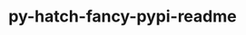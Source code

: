 ---
title: "py-hatch-fancy-pypi-readme"
layout: cache
categories: [package, develop-2023-09-24]
meta: {"versions": ["23.1.0"], "compilers": ["apple-clang@=14.0.0", "cce@=15.0.1", "gcc@=11.1.0", "gcc@=11.3.0", "gcc@=7.3.1", "gcc@=7.5.0", "oneapi@=2023.2.0"], "oss": ["amzn2", "rhel8", "ubuntu18.04", "ubuntu20.04", "ubuntu22.04", "ventura"], "platforms": ["darwin", "linux"], "targets": ["aarch64", "neoverse_n1", "ppc64le", "x86_64", "x86_64_v3", "zen4"], "stacks": ["aws-isc", "aws-isc-aarch64", "data-vis-sdk", "e4s", "e4s-cray-rhel", "e4s-oneapi", "e4s-power", "ml-darwin-aarch64-mps", "ml-linux-x86_64-cpu", "ml-linux-x86_64-cuda", "ml-linux-x86_64-rocm", "radiuss", "root"], "num_specs": 17, "num_specs_by_stack": {"ml-darwin-aarch64-mps": 2, "root": 17, "aws-isc-aarch64": 2, "aws-isc": 1, "e4s-cray-rhel": 1, "radiuss": 2, "e4s-power": 2, "e4s-oneapi": 1, "e4s": 2, "data-vis-sdk": 2, "ml-linux-x86_64-cpu": 2, "ml-linux-x86_64-rocm": 1, "ml-linux-x86_64-cuda": 2}}
spec_details: [{"hash": "o5oq2icmadymdgrh2qyfjilyn3dumvtp", "compiler": "apple-clang@=14.0.0", "versions": ["23.1.0"], "os": "ventura", "platform": "darwin", "target": "aarch64", "variants": ["build_system=python_pip"], "stacks": ["ml-darwin-aarch64-mps", "root"], "size": "-", "tarball": "https://binaries.spack.io/releases/develop-2023-09-24/build_cache/darwin-ventura-aarch64/apple-clang-14.0.0/py-hatch-fancy-pypi-readme-23.1.0/darwin-ventura-aarch64-apple-clang-14.0.0-py-hatch-fancy-pypi-readme-23.1.0-o5oq2icmadymdgrh2qyfjilyn3dumvtp.spack"}, {"hash": "wh2ktikino6k6sgvfindpfd4u52fnyov", "compiler": "apple-clang@=14.0.0", "versions": ["23.1.0"], "os": "ventura", "platform": "darwin", "target": "aarch64", "variants": ["build_system=python_pip"], "stacks": ["ml-darwin-aarch64-mps", "root"], "size": "-", "tarball": "https://binaries.spack.io/releases/develop-2023-09-24/build_cache/darwin-ventura-aarch64/apple-clang-14.0.0/py-hatch-fancy-pypi-readme-23.1.0/darwin-ventura-aarch64-apple-clang-14.0.0-py-hatch-fancy-pypi-readme-23.1.0-wh2ktikino6k6sgvfindpfd4u52fnyov.spack"}, {"hash": "udahdriufgsrxisebn2st3d5fn7xkdtd", "compiler": "gcc@=7.3.1", "versions": ["23.1.0"], "os": "amzn2", "platform": "linux", "target": "aarch64", "variants": ["build_system=python_pip"], "stacks": ["aws-isc-aarch64", "root"], "size": "-", "tarball": "https://binaries.spack.io/releases/develop-2023-09-24/build_cache/linux-amzn2-aarch64/gcc-7.3.1/py-hatch-fancy-pypi-readme-23.1.0/linux-amzn2-aarch64-gcc-7.3.1-py-hatch-fancy-pypi-readme-23.1.0-udahdriufgsrxisebn2st3d5fn7xkdtd.spack"}, {"hash": "xs5rcuoebrkhobpwithxr62b7m37mqjr", "compiler": "gcc@=7.3.1", "versions": ["23.1.0"], "os": "amzn2", "platform": "linux", "target": "neoverse_n1", "variants": ["build_system=python_pip"], "stacks": ["aws-isc-aarch64", "root"], "size": "-", "tarball": "https://binaries.spack.io/releases/develop-2023-09-24/build_cache/linux-amzn2-neoverse_n1/gcc-7.3.1/py-hatch-fancy-pypi-readme-23.1.0/linux-amzn2-neoverse_n1-gcc-7.3.1-py-hatch-fancy-pypi-readme-23.1.0-xs5rcuoebrkhobpwithxr62b7m37mqjr.spack"}, {"hash": "k5msc6gs3om4fd4k2fr4h5gaep5vnmjt", "compiler": "gcc@=7.3.1", "versions": ["23.1.0"], "os": "amzn2", "platform": "linux", "target": "x86_64_v3", "variants": ["build_system=python_pip"], "stacks": ["aws-isc", "root"], "size": "-", "tarball": "https://binaries.spack.io/releases/develop-2023-09-24/build_cache/linux-amzn2-x86_64_v3/gcc-7.3.1/py-hatch-fancy-pypi-readme-23.1.0/linux-amzn2-x86_64_v3-gcc-7.3.1-py-hatch-fancy-pypi-readme-23.1.0-k5msc6gs3om4fd4k2fr4h5gaep5vnmjt.spack"}, {"hash": "7ijwajcuar377oiqrw57gxr5iw3hn6r2", "compiler": "cce@=15.0.1", "versions": ["23.1.0"], "os": "rhel8", "platform": "linux", "target": "zen4", "variants": ["build_system=python_pip"], "stacks": ["root", "e4s-cray-rhel"], "size": "-", "tarball": "https://binaries.spack.io/releases/develop-2023-09-24/build_cache/linux-rhel8-zen4/cce-15.0.1/py-hatch-fancy-pypi-readme-23.1.0/linux-rhel8-zen4-cce-15.0.1-py-hatch-fancy-pypi-readme-23.1.0-7ijwajcuar377oiqrw57gxr5iw3hn6r2.spack"}, {"hash": "b4g2ngx4ipe55d5eqlp4wndeakupc45y", "compiler": "gcc@=7.5.0", "versions": ["23.1.0"], "os": "ubuntu18.04", "platform": "linux", "target": "x86_64_v3", "variants": ["build_system=python_pip"], "stacks": ["radiuss", "root"], "size": "-", "tarball": "https://binaries.spack.io/releases/develop-2023-09-24/build_cache/linux-ubuntu18.04-x86_64_v3/gcc-7.5.0/py-hatch-fancy-pypi-readme-23.1.0/linux-ubuntu18.04-x86_64_v3-gcc-7.5.0-py-hatch-fancy-pypi-readme-23.1.0-b4g2ngx4ipe55d5eqlp4wndeakupc45y.spack"}, {"hash": "7d7ycbg23zmqsp3pnx4gp3ppqd3va4eu", "compiler": "gcc@=7.5.0", "versions": ["23.1.0"], "os": "ubuntu18.04", "platform": "linux", "target": "x86_64_v3", "variants": ["build_system=python_pip"], "stacks": ["radiuss", "root"], "size": "-", "tarball": "https://binaries.spack.io/releases/develop-2023-09-24/build_cache/linux-ubuntu18.04-x86_64_v3/gcc-7.5.0/py-hatch-fancy-pypi-readme-23.1.0/linux-ubuntu18.04-x86_64_v3-gcc-7.5.0-py-hatch-fancy-pypi-readme-23.1.0-7d7ycbg23zmqsp3pnx4gp3ppqd3va4eu.spack"}, {"hash": "drh5kiuvela2dlolsq5dkpq7tp4klk2n", "compiler": "gcc@=11.1.0", "versions": ["23.1.0"], "os": "ubuntu20.04", "platform": "linux", "target": "ppc64le", "variants": ["build_system=python_pip"], "stacks": ["e4s-power", "root"], "size": "-", "tarball": "https://binaries.spack.io/releases/develop-2023-09-24/build_cache/linux-ubuntu20.04-ppc64le/gcc-11.1.0/py-hatch-fancy-pypi-readme-23.1.0/linux-ubuntu20.04-ppc64le-gcc-11.1.0-py-hatch-fancy-pypi-readme-23.1.0-drh5kiuvela2dlolsq5dkpq7tp4klk2n.spack"}, {"hash": "fyg7a4frtz2ajvpbbma54c3lxk7etqhs", "compiler": "gcc@=11.1.0", "versions": ["23.1.0"], "os": "ubuntu20.04", "platform": "linux", "target": "ppc64le", "variants": ["build_system=python_pip"], "stacks": ["e4s-power", "root"], "size": "-", "tarball": "https://binaries.spack.io/releases/develop-2023-09-24/build_cache/linux-ubuntu20.04-ppc64le/gcc-11.1.0/py-hatch-fancy-pypi-readme-23.1.0/linux-ubuntu20.04-ppc64le-gcc-11.1.0-py-hatch-fancy-pypi-readme-23.1.0-fyg7a4frtz2ajvpbbma54c3lxk7etqhs.spack"}, {"hash": "yvr77jeo25wii57fnpgt5jjqczuf5sdo", "compiler": "oneapi@=2023.2.0", "versions": ["23.1.0"], "os": "ubuntu20.04", "platform": "linux", "target": "x86_64", "variants": ["build_system=python_pip"], "stacks": ["e4s-oneapi", "root"], "size": "-", "tarball": "https://binaries.spack.io/releases/develop-2023-09-24/build_cache/linux-ubuntu20.04-x86_64/oneapi-2023.2.0/py-hatch-fancy-pypi-readme-23.1.0/linux-ubuntu20.04-x86_64-oneapi-2023.2.0-py-hatch-fancy-pypi-readme-23.1.0-yvr77jeo25wii57fnpgt5jjqczuf5sdo.spack"}, {"hash": "zlmarbyep57yincb2eu4p3ttxn72rdtb", "compiler": "gcc@=11.1.0", "versions": ["23.1.0"], "os": "ubuntu20.04", "platform": "linux", "target": "x86_64_v3", "variants": ["build_system=python_pip"], "stacks": ["e4s", "root"], "size": "-", "tarball": "https://binaries.spack.io/releases/develop-2023-09-24/build_cache/linux-ubuntu20.04-x86_64_v3/gcc-11.1.0/py-hatch-fancy-pypi-readme-23.1.0/linux-ubuntu20.04-x86_64_v3-gcc-11.1.0-py-hatch-fancy-pypi-readme-23.1.0-zlmarbyep57yincb2eu4p3ttxn72rdtb.spack"}, {"hash": "edlata2cqhzw46452u4nrcjdj7bmqn2s", "compiler": "gcc@=11.1.0", "versions": ["23.1.0"], "os": "ubuntu20.04", "platform": "linux", "target": "x86_64_v3", "variants": ["build_system=python_pip"], "stacks": ["data-vis-sdk", "root"], "size": "-", "tarball": "https://binaries.spack.io/releases/develop-2023-09-24/build_cache/linux-ubuntu20.04-x86_64_v3/gcc-11.1.0/py-hatch-fancy-pypi-readme-23.1.0/linux-ubuntu20.04-x86_64_v3-gcc-11.1.0-py-hatch-fancy-pypi-readme-23.1.0-edlata2cqhzw46452u4nrcjdj7bmqn2s.spack"}, {"hash": "3z745tjwh53rlt5h2daw6cxygpk5h4fu", "compiler": "gcc@=11.1.0", "versions": ["23.1.0"], "os": "ubuntu20.04", "platform": "linux", "target": "x86_64_v3", "variants": ["build_system=python_pip"], "stacks": ["data-vis-sdk", "root"], "size": "-", "tarball": "https://binaries.spack.io/releases/develop-2023-09-24/build_cache/linux-ubuntu20.04-x86_64_v3/gcc-11.1.0/py-hatch-fancy-pypi-readme-23.1.0/linux-ubuntu20.04-x86_64_v3-gcc-11.1.0-py-hatch-fancy-pypi-readme-23.1.0-3z745tjwh53rlt5h2daw6cxygpk5h4fu.spack"}, {"hash": "fklcflzzar2aan2ivwrqwmspfyvuehrx", "compiler": "gcc@=11.1.0", "versions": ["23.1.0"], "os": "ubuntu20.04", "platform": "linux", "target": "x86_64_v3", "variants": ["build_system=python_pip"], "stacks": ["e4s", "root"], "size": "-", "tarball": "https://binaries.spack.io/releases/develop-2023-09-24/build_cache/linux-ubuntu20.04-x86_64_v3/gcc-11.1.0/py-hatch-fancy-pypi-readme-23.1.0/linux-ubuntu20.04-x86_64_v3-gcc-11.1.0-py-hatch-fancy-pypi-readme-23.1.0-fklcflzzar2aan2ivwrqwmspfyvuehrx.spack"}, {"hash": "tuikjuy4crkzo425cgffywlv3hcr34mt", "compiler": "gcc@=11.3.0", "versions": ["23.1.0"], "os": "ubuntu22.04", "platform": "linux", "target": "x86_64_v3", "variants": ["build_system=python_pip"], "stacks": ["ml-linux-x86_64-cpu", "ml-linux-x86_64-rocm", "ml-linux-x86_64-cuda", "root"], "size": "-", "tarball": "https://binaries.spack.io/releases/develop-2023-09-24/build_cache/linux-ubuntu22.04-x86_64_v3/gcc-11.3.0/py-hatch-fancy-pypi-readme-23.1.0/linux-ubuntu22.04-x86_64_v3-gcc-11.3.0-py-hatch-fancy-pypi-readme-23.1.0-tuikjuy4crkzo425cgffywlv3hcr34mt.spack"}, {"hash": "juyjdeiaanreuuujhgmgg3hthsuceccj", "compiler": "gcc@=11.3.0", "versions": ["23.1.0"], "os": "ubuntu22.04", "platform": "linux", "target": "x86_64_v3", "variants": ["build_system=python_pip"], "stacks": ["ml-linux-x86_64-cpu", "ml-linux-x86_64-cuda", "root"], "size": "-", "tarball": "https://binaries.spack.io/releases/develop-2023-09-24/build_cache/linux-ubuntu22.04-x86_64_v3/gcc-11.3.0/py-hatch-fancy-pypi-readme-23.1.0/linux-ubuntu22.04-x86_64_v3-gcc-11.3.0-py-hatch-fancy-pypi-readme-23.1.0-juyjdeiaanreuuujhgmgg3hthsuceccj.spack"}]
---